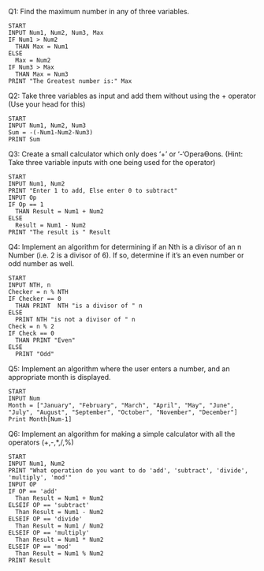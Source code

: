 Q1: Find the maximum number in any of three variables.

```
START 
INPUT Num1, Num2, Num3, Max
IF Num1 > Num2
  THAN Max = Num1
ELSE 
  Max = Num2
IF Num3 > Max
  THAN Max = Num3
PRINT "The Greatest number is:" Max
```

Q2: Take three variables as input and add them without using the + operator (Use your head for this)

```
START
INPUT Num1, Num2, Num3
Sum = -(-Num1-Num2-Num3)
PRINT Sum
```

Q3: Create a small calculator which only does ‘+’ or ‘-‘OperaƟons. (Hint: Take three variable inputs with
one being used for the operator)

```
START
INPUT Num1, Num2
PRINT "Enter 1 to add, Else enter 0 to subtract"
INPUT Op
IF Op == 1
  THAN Result = Num1 + Num2
ELSE
  Result = Num1 - Num2
PRINT "The result is " Result
```

Q4: Implement an algorithm for determining if an Nth is a divisor of an n Number (i.e. 2 is a divisor of 6).
If so, determine if it’s an even number or odd number as well.

```
START
INPUT NTH, n
Checker = n % NTH
IF Checker == 0
  THAN PRINT  NTH "is a divisor of " n
ELSE
  PRINT NTH "is not a divisor of " n
Check = n % 2
IF Check == 0
  THAN PRINT "Even"
ELSE
  PRINT "Odd"

```

Q5: Implement an algorithm where the user enters a number, and an appropriate month is displayed.

```
START
INPUT Num
Month = ["January", "February", "March", "April", "May", "June", "July", "August", "September", "October", "November", "December"]
Print Month[Num-1]
```
Q6: Implement an algorithm for making a simple calculator with all the operators (+,-,*,/,%)

```
START
INPUT Num1, Num2
PRINT "What operation do you want to do 'add', 'subtract', 'divide', 'multiply', 'mod'"
INPUT OP
IF OP == 'add'
  Than Result = Num1 + Num2
ELSEIF OP == 'subtract'
  Than Result = Num1 - Num2
ELSEIF OP == 'divide'
  Than Result = Num1 / Num2
ELSEIF OP == 'multiply'
  Than Result = Num1 * Num2
ELSEIF OP == 'mod'
  Than Result = Num1 % Num2
PRINT Result
```












